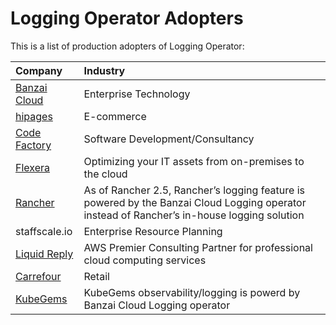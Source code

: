 # Logging Operator Adopters

This is a list of production adopters of Logging Operator:

| Company | Industry |
| :--- | :--- |
|[Banzai Cloud](https://banzaicloud.com)|Enterprise Technology|
|[hipages](https://hipages.com.au)|E-commerce|
|[Code Factory](https://codefactory.hu)|Software Development/Consultancy|
|[Flexera](https://www.flexera.com/)|Optimizing your IT assets from on-premises to the cloud|
|[Rancher](https://rancher.com/docs/rancher/v2.x/en/logging/#changes-in-rancher-v2-5)|As of Rancher 2.5, Rancher’s logging feature is powered by the Banzai Cloud Logging operator instead of Rancher’s in-house logging solution|
|staffscale.io|Enterprise Resource Planning|
|[Liquid Reply](https://liquidreply.net/monitor-your-multi-cluster-environments)|AWS Premier Consulting Partner for professional cloud computing services|
|[Carrefour](https://carrefour.com)|Retail|
|[KubeGems](https://kubegems.io)|KubeGems observability/logging is powerd by Banzai Cloud Logging operator |
